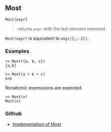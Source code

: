 ## Most

```
Most(expr)
```

> returns `expr` with the last element removed.

`Most(expr)` is equivalent to `expr[[;;-2]]`.

### Examples

```
>> Most({a, b, c})
{a,b}
 
>> Most(a + b + c)
a+b
```

Nonatomic expressions are expected.

```
>> Most(x) 
Most(x)
```

### Github

* [Implementation of Most](https://github.com/axkr/symja_android_library/blob/master/symja_android_library/matheclipse-core/src/main/java/org/matheclipse/core/builtin/ListFunctions.java#L3742) 
